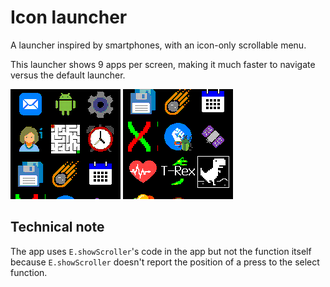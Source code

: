 # Icon launcher

A launcher inspired by smartphones, with an icon-only scrollable menu.

This launcher shows 9 apps per screen, making it much faster to navigate versus the default launcher.

![A screenshot](screenshot1.png)
![Another screenshot](screenshot2.png)

## Technical note

The app uses `E.showScroller`'s code in the app but not the function itself because `E.showScroller` doesn't report the position of a press to the select function.
